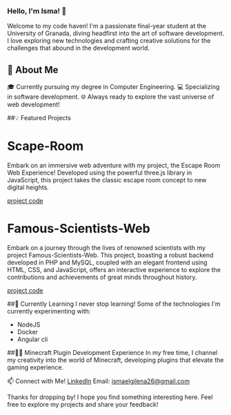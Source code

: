 ### Hello, I'm Isma! 👋
Welcome to my code haven! I'm a passionate final-year student at the University of Granada, diving headfirst into the art of software development. I love exploring new technologies and crafting creative solutions for the challenges that abound in the development world.

## 🚀 About Me
🎓 Currently pursuing my degree in Computer Engineering.
💻 Specializing in software development.
🌐 Always ready to explore the vast universe of web development!

##💡 Featured Projects
# Scape-Room
Embark on an immersive web adventure with my project, the Escape Room Web Experience! Developed using the powerful three.js library in JavaScript, this project takes the classic escape room concept to new digital heights.

[project code](https://github.com/MiixZ/Scape-Room)

# Famous-Scientists-Web
Embark on a journey through the lives of renowned scientists with my project Famous-Scientists-Web. This project, boasting a robust backend developed in PHP and MySQL, coupled with an elegant frontend using HTML, CSS, and JavaScript, offers an interactive experience to explore the contributions and achievements of great minds throughout history.

[project code](https://github.com/MiixZ/Cientificos-Famosos-Web)

##🌱 Currently Learning
I never stop learning! Some of the technologies I'm currently experimenting with:

- NodeJS
- Docker
- Angular cli

##👨‍💻 Minecraft Plugin Development Experience
In my free time, I channel my creativity into the world of Minecraft, developing plugins that elevate the gaming experience.

📫 Connect with Me!
[LinkedIn](https://www.linkedin.com/in/ismael-díaz-díaz-3614bb27a/)
Email: ismaelgilena26@gmail.com

Thanks for dropping by! I hope you find something interesting here. Feel free to explore my projects and share your feedback!
